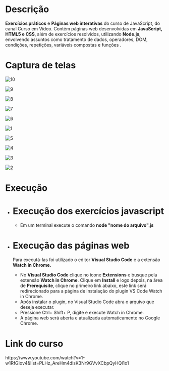 <h1>Descrição</h1>

<b>Exercícios práticos</b> e <b>Páginas web interativas</b> do curso de JavaScript, do canal Curso em Vídeo. Contém páginas web desenvolvidas em <b>JavaScript, HTML5 e CSS</b>, além de exercícios resolvidos, utilizando <b>Node.js</b>, envolvendo assuntos como tratamento de dados, operadores, DOM, condições, repetições, variáveis compostas e funções .

<h1>Captura de telas</h1>

![10](https://user-images.githubusercontent.com/38113015/81894273-c2d2b800-9585-11ea-97b9-13a82f260e4e.png)

![9](https://user-images.githubusercontent.com/38113015/81894282-c5cda880-9585-11ea-9713-a08687a31e17.png)

![8](https://user-images.githubusercontent.com/38113015/81894287-c7976c00-9585-11ea-8e54-bd75acc75cba.png)

![7](https://user-images.githubusercontent.com/38113015/81894296-ca925c80-9585-11ea-99ea-ece0962d9208.png)

![6](https://user-images.githubusercontent.com/38113015/81895928-cc5e1f00-9589-11ea-80b0-51973c3268b2.png)

![1](https://user-images.githubusercontent.com/38113015/81894331-dd0c9600-9585-11ea-9c1d-380e3c38e31e.png)

![5](https://user-images.githubusercontent.com/38113015/81894303-cfefa700-9585-11ea-9315-f21d2601b8d9.png)

![4](https://user-images.githubusercontent.com/38113015/81894308-d2520100-9585-11ea-97b6-e10a106df1f5.png)

![3](https://user-images.githubusercontent.com/38113015/81894318-d5e58800-9585-11ea-9f3c-02170523fe88.png)

![2](https://user-images.githubusercontent.com/38113015/81894323-d847e200-9585-11ea-9d10-574c76151690.png)

<h1>Execução</h1>
<ul>
   <li><h1>Execução dos exercícios javascript</h1></li>
   <ul>
     <li>Em um terminal execute o comando <b>node "nome do arquivo".js</b></li>
   </ul>
  <li><h1>Execução das páginas web</h1> 
       Para executá-las foi utilizado o editor <b>Visual Studio Code</b> e a extensão <b>Watch in Chrome.</b></li>
        
   <ul>
    <li>No <b>Visual Studio Code</b> clique no ícone <b>Extensions</b> e busque pela extensão <b>Watch in Chrome</b>. 
        Clique em <b>Install</b> e logo depois, na área de <b>Prerequisite</b>, clique no primeiro link abaixo, este link será                   redirecionado para a página de instalação do plugin VS Code Watch in Chrome.</li>
    <li>Após instalar o plugin, no Visual Studio Code abra o arquivo que deseja executar.</li>
    <li>Pressione Ctrl+ Shift+ P, digite e execute Watch in Chrome.</li>
    <li>A página web será aberta e atualizada automaticamente no Google Chrome.</li>
  </ul>
</ul>


<h1>Link do curso</h1>
https://www.youtube.com/watch?v=1-w1RfGIov4&list=PLHz_AreHm4dlsK3Nr9GVvXCbpQyHQl1o1
